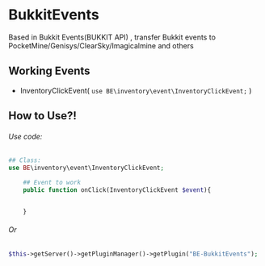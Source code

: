 # BukkitEvents
Based in Bukkit Events(BUKKIT API) , transfer Bukkit events to PocketMine/Genisys/ClearSky/Imagicalmine and others

## Working Events
- InventoryClickEvent( `use BE\inventory\event\InventoryClickEvent;` )

## How to Use?!
###### Use code:
```php
## Class:
use BE\inventory\event\InventoryClickEvent;

    ## Event to work
    public function onClick(InventoryClickEvent $event){


    }
```
###### Or
```php
$this->getServer()->getPluginManager()->getPlugin("BE-BukkitEvents");
```
